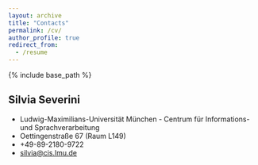 ```yaml
---
layout: archive
title: "Contacts"
permalink: /cv/
author_profile: true
redirect_from:
  - /resume
---
```


{% include base_path %}

## Silvia Severini

* Ludwig-Maximilians-Universität München - Centrum für Informations- und Sprachverarbeitung
* Oettingenstraße 67 (Raum L149)
* +49-89-2180-9722
* silvia@cis.lmu.de
